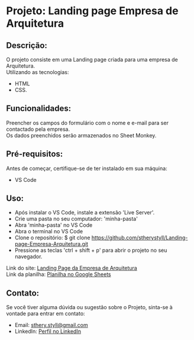 # Projeto: Landing page Empresa de Arquitetura

## Descrição:
O projeto consiste em uma Landing page criada para uma empresa de Arquitetura.<br>
Utilizando as tecnologias: 
* HTML
* CSS.

## Funcionalidades:
Preencher os campos do formulário com o nome e e-mail para ser contactado pela empresa.<br>
Os dados preenchidos serão armazenados no Sheet Monkey.<br>

## Pré-requisitos:
Antes de começar, certifique-se de ter instalado em sua máquina:<br>

- VS Code

## Uso:
* Após instalar o VS Code, instale a extensão 'Live Server'.<br>
* Crie uma pasta no seu computador: 'minha-pasta'<br>
* Abra 'minha-pasta' no VS Code<br>
* Abra o terminal no VS Code<br>
* Clone o repositório: $ git clone https://github.com/stherystyll/Landing-page-Empresa-Arquitetura.git<br>
* Pressione as teclas 'ctrl + shift + p' para abrir o projeto no seu navegador.<br>


Link do site: [Landing Page da Empresa de Arquitetura](https://landing-page-company-architecture.netlify.app/) <br>
Link da planilha: [Planilha no Google Sheets](https://docs.google.com/spreadsheets/d/1Tr4pRH8ikv9SO28Mhyui7Jpk57fIDYCc3RCuhdAfeCE/edit#gid=0)

## Contato:
Se você tiver alguma dúvida ou sugestão sobre o Projeto, sinta-se à vontade para entrar em contato:<br>

- Email: sthery.styll@gmail.com <br>
- LinkedIn: [Perfil no LinkedIn](https://www.linkedin.com/in/sthery-alves-5214ab99/)
